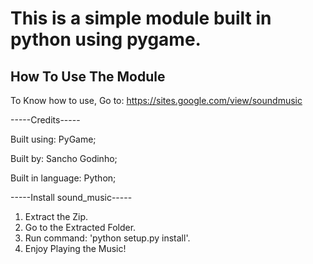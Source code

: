 # This is a simple module built in python using pygame.

## How To Use The Module
To Know how to use, Go to: https://sites.google.com/view/soundmusic

-----Credits-----

Built using: PyGame;

Built by: Sancho Godinho;

Built in language: Python;

-----Install sound_music-----
1. Extract the Zip.
2. Go to the Extracted Folder.
3. Run command: 'python setup.py install'.
4. Enjoy Playing the Music!
